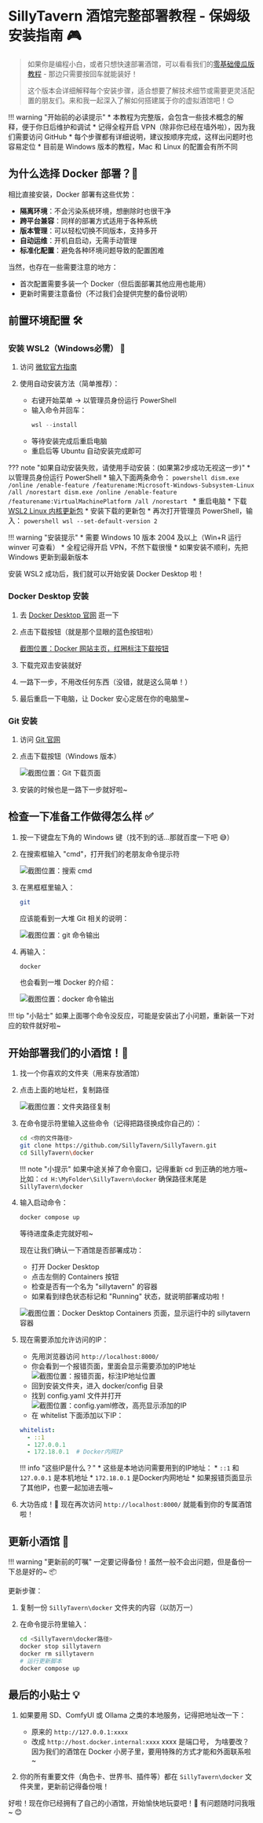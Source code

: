 # SillyTavern 酒馆完整部署教程 - 保姆级安装指南 🎮

> 如果你是编程小白，或者只想快速部署酒馆，可以看看我们的[零基础傻瓜版教程](simple_docker.md) - 那边只需要按回车就能装好！
> 
> 这个版本会详细解释每个安装步骤，适合想要了解技术细节或需要更灵活配置的朋友们。来和我一起深入了解如何搭建属于你的虚拟酒馆吧！😊

!!! warning "开始前的必读提示"
    * 本教程为完整版，会包含一些技术概念的解释，便于你日后维护和调试
    * 记得全程开启 VPN（除非你已经在墙外啦），因为我们需要访问 GitHub
    * 每个步骤都有详细说明，建议按顺序完成，这样出问题时也容易定位
    * 目前是 Windows 版本的教程，Mac 和 Linux 的配置会有所不同

## 为什么选择 Docker 部署？🤔

相比直接安装，Docker 部署有这些优势：

* **隔离环境**：不会污染系统环境，想删除时也很干净
* **跨平台兼容**：同样的部署方式适用于各种系统
* **版本管理**：可以轻松切换不同版本，支持多开
* **自动运维**：开机自启动，无需手动管理
* **标准化配置**：避免各种环境问题导致的配置困难

当然，也存在一些需要注意的地方：

* 首次配置需要多装一个 Docker（但后面部署其他应用也能用）
* 更新时需要注意备份（不过我们会提供完整的备份说明）

## 前置环境配置 🛠️

### 安装 WSL2（Windows必需） 🐧

1. 访问 [微软官方指南](https://learn.microsoft.com/zh-cn/windows/wsl/install)

2. 使用自动安装方法（简单推荐）：
    * 右键开始菜单 -> 以管理员身份运行 PowerShell
    * 输入命令并回车：
      ```powershell
      wsl --install
      ```
    * 等待安装完成后重启电脑
    * 重启后等 Ubuntu 自动安装完成即可

??? note "如果自动安装失败，请使用手动安装：(如果第2步成功无视这一步)"
    * 以管理员身份运行 PowerShell
    * 输入下面两条命令：
    ```powershell
    dism.exe /online /enable-feature /featurename:Microsoft-Windows-Subsystem-Linux /all /norestart
    dism.exe /online /enable-feature /featurename:VirtualMachinePlatform /all /norestart
    ```
    * 重启电脑
    * 下载 [WSL2 Linux 内核更新包](https://learn.microsoft.com/zh-cn/windows/wsl/install-manual#step-4---download-the-linux-kernel-update-package)
    * 安装下载的更新包
    * 再次打开管理员 PowerShell，输入：
    ```powershell
    wsl --set-default-version 2
    ```

!!! warning "安装提示"
    * 需要 Windows 10 版本 2004 及以上（Win+R 运行 winver 可查看）
    * 全程记得开启 VPN，不然下载很慢
    * 如果安装不顺利，先把 Windows 更新到最新版本

安装 WSL2 成功后，我们就可以开始安装 Docker Desktop 啦！

### Docker Desktop 安装

1. 去 [Docker Desktop 官网](https://www.docker.com/get-started/) 逛一下

2. 点击下载按钮（就是那个显眼的蓝色按钮啦）

    [截图位置：Docker 网站主页，红圈标注下载按钮](assets/image8.png)

3. 下载完双击安装就好

4. 一路下一步，不用改任何东西（没错，就是这么简单！）


5. 最后重启一下电脑，让 Docker 安心定居在你的电脑里~

### Git 安装

1. 访问 [Git 官网](https://git-scm.com/downloads/win)

2. 点击下载按钮（Windows 版本）

    ![截图位置：Git 下载页面](assets/image2.png)

3. 安装的时候也是一路下一步就好啦~


## 检查一下准备工作做得怎么样 ✅

1. 按一下键盘左下角的 Windows 键（找不到的话...那就百度一下吧 😅）

2. 在搜索框输入 "cmd"，打开我们的老朋友命令提示符

    ![截图位置：搜索 cmd](assets/image10.png)

3. 在黑框框里输入：

    ```bash
    git
    ```

    应该能看到一大堆 Git 相关的说明：

    ![截图位置：git 命令输出](assets/image5.png)

4. 再输入：

    ```bash
    docker
    ```

    也会看到一堆 Docker 的介绍：

    ![截图位置：docker 命令输出](assets/image11.png)

!!! tip "小贴士"
    如果上面哪个命令没反应，可能是安装出了小问题，重新装一下对应的软件就好啦~

## 开始部署我们的小酒馆！🚀

1. 找一个你喜欢的文件夹（用来存放酒馆）

2. 点击上面的地址栏，复制路径

    ![截图位置：文件夹路径复制](assets/image6.png)

3. 在命令提示符里输入这些命令（记得把路径换成你自己的）：

    ```bash
    cd <你的文件路径>
    git clone https://github.com/SillyTavern/SillyTavern.git
    cd SillyTavern\docker
    ```

    !!! note "小提示"
        如果中途关掉了命令窗口，记得重新 cd 到正确的地方哦~
        比如：`cd H:\MyFolder\SillyTavern\docker`
        确保路径末尾是 `SillyTavern\docker`

4. 输入启动命令：

    ```bash
    docker compose up
    ```

    等待进度条走完就好啦~

    现在让我们确认一下酒馆是否部署成功：
    * 打开 Docker Desktop
    * 点击左侧的 Containers 按钮
    * 检查是否有一个名为 "sillytavern" 的容器
    * 如果看到绿色状态标记和 "Running" 状态，就说明部署成功啦！

    ![截图位置：Docker Desktop Containers 页面，显示运行中的 sillytavern 容器](assets/image12.png)

5. 现在需要添加允许访问的IP：
    * 先用浏览器访问 `http://localhost:8000/`
    * 你会看到一个报错页面，里面会显示需要添加的IP地址
      ![截图位置：报错页面，标注IP地址位置](assets/image13.png)
    * 回到安装文件夹，进入 docker/config 目录
    * 找到 config.yaml 文件并打开
      ![截图位置：config.yaml修改，高亮显示添加的IP](assets/image7.png)
    * 在 whitelist 下面添加以下IP：
    ```yaml
    whitelist:
      - ::1
      - 127.0.0.1
      - 172.18.0.1  # Docker内网IP
    ```




    !!! info "这些IP是什么？"
        * 这些是本地访问需要用到的IP地址：
        * `::1` 和 `127.0.0.1` 是本机地址
        * `172.18.0.1` 是Docker内网地址
        * 如果报错页面显示了其他IP，也要一起加进去哦~

6. 大功告成！🎉 现在再次访问 `http://localhost:8000/` 就能看到你的专属酒馆啦！

## 更新小酒馆 🔄

!!! warning "更新前的叮嘱"
    一定要记得备份！虽然一般不会出问题，但是备份一下总是好的~ 📦

更新步骤：

1. 复制一份 `SillyTavern\docker` 文件夹的内容（以防万一）

2. 在命令提示符里输入：

    ```bash
    cd <SillyTavern\docker路径>
    docker stop sillytavern
    docker rm sillytavern
    # 运行更新脚本
    docker compose up
    ```

## 最后的小贴士 💡

1. 如果要用 SD、ComfyUI 或 Ollama 之类的本地服务，记得把地址改一下：
    * 原来的 `http://127.0.0.1:xxxx` 
    * 改成 `http://host.docker.internal:xxxx`
    xxxx 是端口号，
    为啥要改？因为我们的酒馆在 Docker 小房子里，要用特殊的方式才能和外面联系啦~

2. 你的所有重要文件（角色卡、世界书、插件等）都在 `SillyTavern\docker` 文件夹里，更新前记得备份哦！

好啦！现在你已经拥有了自己的小酒馆，开始愉快地玩耍吧！🎊 有问题随时问我哦~ 😊